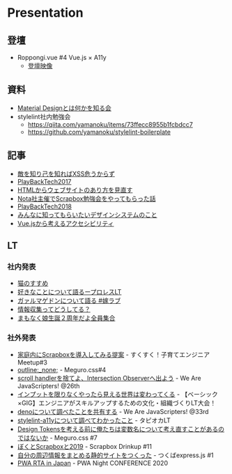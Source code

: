 # Presentation

## 登壇
- Roppongi.vue #4 Vue.js × A11y
  - [登壇映像](https://www.youtube.com/watch?v=e8thOaizpiY)

## 資料
- [Material Designとは何かを知る会](https://speakerdeck.com/yamanoku/material-designtohahe-kawozhi-ruhui)
- stylelint社内勉強会
    - https://qiita.com/yamanoku/items/73ffecc8955b1fcbdcc7
    - https://github.com/yamanoku/stylelint-boilerplate

## 記事
- [敵を知り己を知ればXSS危うからず](https://scrapbox.io/yamanoku/%E6%95%B5%E3%82%92%E7%9F%A5%E3%82%8A%E5%B7%B1%E3%82%92%E7%9F%A5%E3%82%8C%E3%81%B0XSS%E5%8D%B1%E3%81%86%E3%81%8B%E3%82%89%E3%81%9A)
- [PlayBackTech2017](https://scrapbox.io/yamanoku/PlayBackTech2017)
- [HTMLからウェブサイトのあり方を見直す](https://scrapbox.io/yamanoku/HTML%E3%81%8B%E3%82%89%E3%82%A6%E3%82%A7%E3%83%96%E3%82%B5%E3%82%A4%E3%83%88%E3%81%AE%E3%81%82%E3%82%8A%E6%96%B9%E3%82%92%E8%A6%8B%E7%9B%B4%E3%81%99)
- [Nota社主催でScrapbox勉強会をやってもらった話](https://blog.geek.co.jp/archives/2411)
- [PlayBackTech2018](https://scrapbox.io/yamanoku/PlayBackTech2018)
- [みんなに知ってもらいたいデザインシステムのこと](https://note.com/yamanoku/n/n8acc38df2902)
- [Vue.jsから考えるアクセシビリティ](https://yamanoku.net/vue-a11y/)

## LT

### 社内発表
- [猫のすすめ](https://yamanoku.net/LT/lt01/)
- [好きなことについて語るープロレスLT](https://yamanoku.net/LT/lt02/)
- [ガァルマゲドンについて語る #嫁ラブ](https://yamanoku.net/LT/lt03/)
- [情報収集ってどうしてる？](https://yamanoku.net/LT/lt04/)
- [まもなく娘生誕２周年だよ全員集合](https://yamanoku.net/LT/lt05/)

### 社外発表
- [家庭内にScrapboxを導入してみる提案](https://scrapbox.io/yamanoku/%E5%AE%B6%E5%BA%AD%E5%86%85%E3%81%ABScrapbox%E3%82%92%E5%B0%8E%E5%85%A5%E3%81%97%E3%81%A6%E3%81%BF%E3%82%8B%E6%8F%90%E6%A1%88) - すくすく！子育てエンジニア Meetup#3
- [outline:_none;](https://scrapbox.io/yamanoku/outline:_none%3B) - Meguro.css#4
- [scroll handlerを捨てよ、Intersection Observerへ出よう](https://scrapbox.io/yamanoku/scroll_handler%E3%82%92%E6%8D%A8%E3%81%A6%E3%82%88%E3%80%81Intersection_Observer%E3%81%B8%E5%87%BA%E3%82%88%E3%81%86) - We Are JavaScripters! @26th
- [インプットを限りなくやったら見える世界は変わってくる](https://scrapbox.io/yamanoku/%E3%82%A4%E3%83%B3%E3%83%97%E3%83%83%E3%83%88%E3%82%92%E9%99%90%E3%82%8A%E3%81%AA%E3%81%8F%E3%82%84%E3%81%A3%E3%81%9F%E3%82%89%E8%A6%8B%E3%81%88%E3%82%8B%E4%B8%96%E7%95%8C%E3%81%AF%E5%A4%89%E3%82%8F%E3%81%A3%E3%81%A6%E3%81%8F%E3%82%8B) - 【ベーシック×GIG】エンジニアがスキルアップするための文化・組織づくりLT大会！
- [denoについて調べたことを共有する](https://scrapbox.io/yamanoku/deno%E3%81%AB%E3%81%A4%E3%81%84%E3%81%A6%E8%AA%BF%E3%81%B9%E3%81%9F%E3%81%93%E3%81%A8%E3%82%92%E5%85%B1%E6%9C%89%E3%81%99%E3%82%8B) - We Are JavaScripters! @33rd
- [stylelint-a11yについて調べてわかったこと](https://scrapbox.io/yamanoku/stylelint-a11y%E3%81%AB%E3%81%A4%E3%81%84%E3%81%A6%E8%AA%BF%E3%81%B9%E3%81%A6%E3%82%8F%E3%81%8B%E3%81%A3%E3%81%9F%E3%81%93%E3%81%A8) - タピオカLT
- [Design Tokensを考える前に俺たちは変数名について考え直すことがあるのではないか](https://scrapbox.io/yamanoku/Design_Tokens%E3%82%92%E8%80%83%E3%81%88%E3%82%8B%E5%89%8D%E3%81%AB%E4%BF%BA%E3%81%9F%E3%81%A1%E3%81%AF%E5%A4%89%E6%95%B0%E5%90%8D%E3%81%AB%E3%81%A4%E3%81%84%E3%81%A6%E8%80%83%E3%81%88%E7%9B%B4%E3%81%99%E3%81%93%E3%81%A8%E3%81%8C%E3%81%82%E3%82%8B%E3%81%AE%E3%81%A7%E3%81%AF%E3%81%AA%E3%81%84%E3%81%8B) - Meguro.css #7
- [ぼくとScrapboxと2019](https://scrapbox.io/yamanoku/%E3%81%BC%E3%81%8F%E3%81%A8Scrapbox%E3%81%A82019) - Scrapbox Drinkup #11
- [自分の周辺情報をまとめる静的サイトをつくった](https://scrapbox.io/yamanoku/%E8%87%AA%E5%88%86%E3%81%AE%E5%91%A8%E8%BE%BA%E6%83%85%E5%A0%B1%E3%82%92%E3%81%BE%E3%81%A8%E3%82%81%E3%82%8B%E9%9D%99%E7%9A%84%E3%82%B5%E3%82%A4%E3%83%88%E3%82%92%E3%81%A4%E3%81%8F%E3%81%A3%E3%81%9F) - つくばexpress.js #1
- [PWA RTA in Japan](https://docs.google.com/presentation/d/1rLn_lNGD-_5Tk0-Bx-5fGPwGMjnUemtYeXjnKRaoB68/edit?usp=sharing) - PWA Night CONFERENCE 2020
